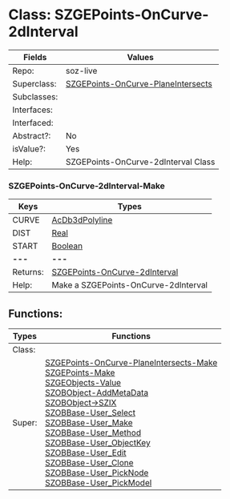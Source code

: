 
# Class:	SZGEPoints-OnCurve-2dInterval

| Fields | Values |
| --------- | --------- |
| Repo: | soz-live |
| Superclass: | [SZGEPoints-OnCurve-PlaneIntersects](SZGEPoints-OnCurve-PlaneIntersects.html) |
| Subclasses: |  |
| Interfaces: |  |
| Interfaced: |  |
| Abstract?: | No |
| isValue?: | Yes |
| Help: | SZGEPoints-OnCurve-2dInterval Class |

### SZGEPoints-OnCurve-2dInterval-Make

| Keys | Types |
| --------- | --------- |
| CURVE | [AcDb3dPolyline](AcDb3dPolyline.html) |
| DIST | [Real](Real.html) |
| START | [Boolean](Boolean.html) |
| **---** | **---** |
| Returns: | [SZGEPoints-OnCurve-2dInterval](SZGEPoints-OnCurve-2dInterval.html) |
| Help: | Make a SZGEPoints-OnCurve-2dInterval |


## Functions:

| Types | Functions |
| --------- | --------- |
| Class: |  |
| Super: | [SZGEPoints-OnCurve-PlaneIntersects-Make](SZGEPoints-OnCurve-PlaneIntersects.html) <br> [SZGEPoints-Make](SZGEPoints.html) <br> [SZGEObjects-Value](SZGEObjects.html) <br> [SZOBObject-AddMetaData](SZOBObject.html) <br> [SZOBObject->SZIX](SZOBObject.html) <br> [SZOBBase-User_Select](SZOBBase.html) <br> [SZOBBase-User_Make](SZOBBase.html) <br> [SZOBBase-User_Method](SZOBBase.html) <br> [SZOBBase-User_ObjectKey](SZOBBase.html) <br> [SZOBBase-User_Edit](SZOBBase.html) <br> [SZOBBase-User_Clone](SZOBBase.html) <br> [SZOBBase-User_PickNode](SZOBBase.html) <br> [SZOBBase-User_PickModel](SZOBBase.html) |


